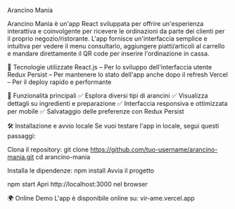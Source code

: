 Arancino Mania

Arancino Mania è un'app React sviluppata per offrire un'esperienza interattiva e coinvolgente per ricevere le ordinazioni da parte dei clienti per il proprio negozio/ristorante. L'app fornisce un'interfaccia semplice e intuitiva per vedere il menu
consultarlo, aggiungere piatti/articoli al carrello e mandare direttamente il QR code per inserire l'ordinazione in cassa.

🚀 Tecnologie utilizzate
React.js – Per lo sviluppo dell'interfaccia utente
Redux Persist – Per mantenere lo stato dell'app anche dopo il refresh
Vercel – Per il deploy rapido e performante

🎯 Funzionalità principali
✅ Esplora diversi tipi di arancini
✅ Visualizza dettagli su ingredienti e preparazione
✅ Interfaccia responsiva e ottimizzata per mobile
✅ Salvataggio delle preferenze con Redux Persist

🛠️ Installazione e avvio locale
Se vuoi testare l'app in locale, segui questi passaggi:

Clona il repository:
git clone https://github.com/tuo-username/arancino-mania.git
cd arancino-mania

Installa le dipendenze:
npm install
Avvia il progetto

npm start
Apri http://localhost:3000 nel browser

🌍 Online Demo
L'app è disponibile online su: vir-ame.vercel.app
